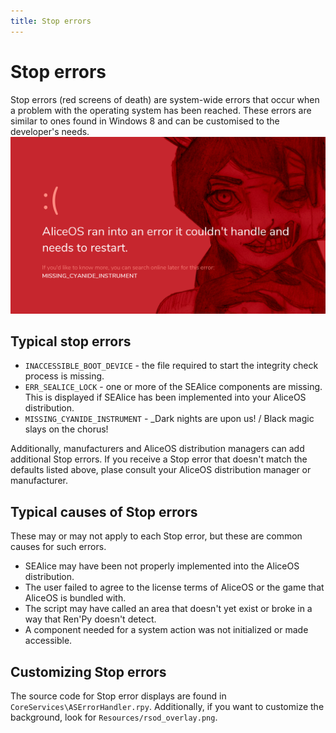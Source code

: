 ```yaml
---
title: Stop errors
---
```

# Stop errors
Stop errors (red screens of death) are system-wide errors that occur when a problem with the operating system has been reached. These errors are similar to ones found in Windows 8 and can be customised to the developer's needs.
![Standard boot screen](../media/img/rsod.png)

## Typical stop errors
- `INACCESSIBLE_BOOT_DEVICE` - the file required to start the integrity check process is missing.
- `ERR_SEALICE_LOCK` - one or more of the SEAlice components are missing. This is displayed if SEAlice has been implemented into your AliceOS distribution.
- `MISSING_CYANIDE_INSTRUMENT` - _Dark nights are upon us! / Black magic slays on the chorus!

Additionally, manufacturers and AliceOS distribution managers can add additional Stop errors. If you receive a Stop error that doesn't match the defaults listed above, plase consult your AliceOS distribution manager or manufacturer.

## Typical causes of Stop errors
These may or may not apply to each Stop error, but these are common causes for such errors.
- SEAlice may have been not properly implemented into the AliceOS distribution.
- The user failed to agree to the license terms of AliceOS or the game that AliceOS is bundled with.
- The script may have called an area that doesn't yet exist or broke in a way that Ren'Py doesn't detect.
- A component needed for a system action was not initialized or made accessible.

## Customizing Stop errors
The source code for Stop error displays are found in `CoreServices\ASErrorHandler.rpy`. Additionally, if you want to customize the background, look for `Resources/rsod_overlay.png`.